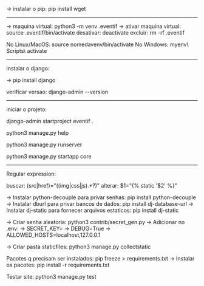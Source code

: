 -> instalar o pip: pip install wget

________________________________________________________________________

-> maquina virtual: python3 -m venv .eventif
-> ativar maquina virtual: source .eventif/bin/activate
desativar: deactivate
excluir: rm -rf .eventif

No Linux/MacOS: source nomedavenv/bin/activate
No Windows: myenv\ Scripts\ activate

________________________________________________________________________

instalar o django:

-> pip install django

verificar versao: django-admin --version

________________________________________________________________________

iniciar o projeto: 

django-admin startproject eventif .

python3 manage.py help

python3 manage.py runserver

python3 manage.py startapp core

________________________________________________________________________

Regular expression:

buscar: (src|href)="((img|css|js).*?)"
alterar: $1="{% static '$2' %}"

-> Instalar python-decouple para privar senhas: pip install python-decouple
-> Instalar dburl para privar bancos de dados: pip install dj-database-url
-> Instalar dj-static para fornecer arquivos estaticos: pip install dj-static


-> Criar senha aleatoria: python3 contrib/secret_gen.py
-> Adicionar no .env:
-> SECRET_KEY=
-> DEBUG=True
-> ALLOWED_HOSTS=localhost,127.0.0.1

-> Criar pasta staticfiles: python3 manage.py collectstatic

Pacotes q precisam ser instalados: pip freeze > requirements.txt
-> Instalar os pacotes: pip install -r requirements.txt

Testar site: python3 manage.py test